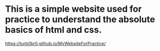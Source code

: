 # This is a simple website used for practice to understand the absolute basics of html and css.


https://turb0br0.github.io/MyWebsiteForPractice/
